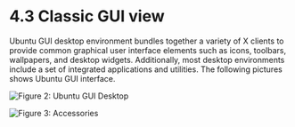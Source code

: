 # 4.3	Classic GUI view

Ubuntu GUI desktop environment bundles together a variety of X clients to provide common graphical user interface elements such as icons, toolbars, wallpapers, and desktop widgets. Additionally, most desktop environments include a set of integrated applications and utilities. The following pictures shows Ubuntu GUI interface.

![Figure 2:  Ubuntu GUI Desktop](broken-reference)

![Figure 3:  Accessories](broken-reference)

